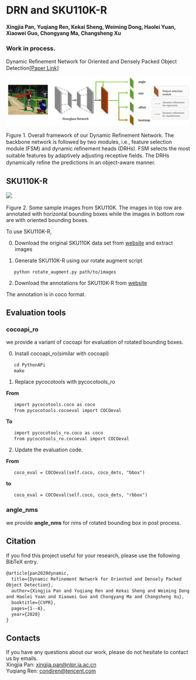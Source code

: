 
# DRN and SKU110K-R
#### Xingjia Pan, Yuqiang Ren, Kekai Sheng, Weiming Dong, Haolei Yuan, Xiaowei Guo, Chongyang Ma, Changsheng Xu

### Work in process.

 Dynamic Reﬁnement Network for Oriented and Densely Packed Object Detection[[Paper Link]](https://arxiv.org/abs/2005.09973)

<img src="images/drn.png" width="1000">

Figure 1. Overall framework of our Dynamic Reﬁnement Network. The backbone network is followed by two modules, i.e., feature selection module (FSM) and dynamic reﬁnement heads (DRHs). FSM selects the most suitable features by adaptively adjusting receptive ﬁelds. The DRHs dynamically reﬁne the predictions in an object-aware manner.

## SKU110K-R
<img src="images/sku110k_r.png" width="1000">

Figure 2. Some sample images from SKU110K. The images in top row are annotated with horizontal bounding boxes while the images in bottom row are with oriented bounding boxes.

To use SKU110K-R,

0. Download the original SKU110K data set from [website](https://github.com/eg4000/SKU110K_CVPR19) and extract images

1. Generate SKU110K-R using our rotate augment script

```
   python rotate_augment.py path/to/images
```

2. Download the annotations for SKU110K-R from [website](https://drive.google.com/file/d/1_5JsVc_A5vWm-d-JXMJdX0Lx5FIlgAXJ/view?usp=sharing)

The annotation is in coco format.

## Evaluation tools
### cocoapi_ro 
we provide a variant of cocoapi for evaluation of rotated bounding boxes. 

0. Install cocoapi_ro(similar with cocoapi)

```
   cd PythonAPi
   make
```

1. Replace pycocotools with pycocotools_ro

**From**
```
   import pycocotools.coco as coco
   from pycocotools.cocoeval import COCOeval
```
**To** 
```
   import pycocotools_ro.coco as coco
   from pycocotools_ro.cocoeval import COCOeval
```

2. Update the evaluation code.

**From**
```
   coco_eval = COCOeval(self.coco, coco_dets, "bbox")
```
**to** 
```
   coco_eval = COCOeval(self.coco, coco_dets, "rbbox")
```
### angle_nms
we provide **angle_nms** for nms of rotated bounding box in post process.


## Citation

If you find this project useful for your research, please use the following BibTeX entry.
```
@article{pan2020dynamic,
  title={Dynamic Refinement Network for Oriented and Densely Packed Object Detection},
  author={Xingjia Pan and Yuqiang Ren and Kekai Sheng and Weiming Dong and Haolei Yuan and Xiaowei Guo and Chongyang Ma and Changsheng Xu},
  booktitle={CVPR},
  pages={1--8},
  year={2020}
}
```
## Contacts
If you have any questions about our work, please do not hesitate to contact us by emails.  
Xingjia Pan: xingjia.pan@nlpr.ia.ac.cn  
Yuqiang Ren: condiren@tencent.com
